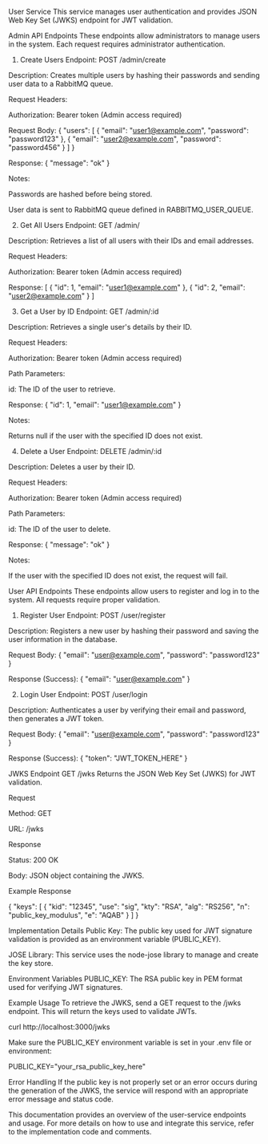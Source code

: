 User Service
This service manages user authentication and provides JSON Web Key Set (JWKS) endpoint for JWT validation.

Admin API Endpoints
These endpoints allow administrators to manage users in the system. Each request requires administrator authentication.

1. Create Users
Endpoint: POST /admin/create

Description: Creates multiple users by hashing their passwords and sending user data to a RabbitMQ queue.

Request Headers:

Authorization: Bearer token (Admin access required)

Request Body: { "users": [ { "email": "user1@example.com", "password": "password123" }, { "email": "user2@example.com", "password": "password456" } ] }

Response: { "message": "ok" }

Notes:

Passwords are hashed before being stored.

User data is sent to RabbitMQ queue defined in RABBITMQ_USER_QUEUE.

2. Get All Users
Endpoint: GET /admin/

Description: Retrieves a list of all users with their IDs and email addresses.

Request Headers:

Authorization: Bearer token (Admin access required)

Response: [ { "id": 1, "email": "user1@example.com" }, { "id": 2, "email": "user2@example.com" } ]

3. Get a User by ID
Endpoint: GET /admin/:id

Description: Retrieves a single user's details by their ID.

Request Headers:

Authorization: Bearer token (Admin access required)

Path Parameters:

id: The ID of the user to retrieve.

Response: { "id": 1, "email": "user1@example.com" }

Notes:

Returns null if the user with the specified ID does not exist.

4. Delete a User
Endpoint: DELETE /admin/:id

Description: Deletes a user by their ID.

Request Headers:

Authorization: Bearer token (Admin access required)

Path Parameters:

id: The ID of the user to delete.

Response: { "message": "ok" }

Notes:

If the user with the specified ID does not exist, the request will fail.

User API Endpoints
These endpoints allow users to register and log in to the system. All requests require proper validation.

1. Register User
Endpoint: POST /user/register

Description: Registers a new user by hashing their password and saving the user information in the database.

Request Body: { "email": "user@example.com", "password": "password123" }

Response (Success): { "email": "user@example.com" }

2. Login User
Endpoint: POST /user/login

Description: Authenticates a user by verifying their email and password, then generates a JWT token.

Request Body: { "email": "user@example.com", "password": "password123" }

Response (Success): { "token": "JWT_TOKEN_HERE" }

JWKS Endpoint
GET /jwks
Returns the JSON Web Key Set (JWKS) for JWT validation.

Request

Method: GET

URL: /jwks

Response

Status: 200 OK

Body: JSON object containing the JWKS.

Example Response

{ "keys": [ { "kid": "12345", "use": "sig", "kty": "RSA", "alg": "RS256", "n": "public_key_modulus", "e": "AQAB" } ] }

Implementation Details
Public Key: The public key used for JWT signature validation is provided as an environment variable (PUBLIC_KEY).

JOSE Library: This service uses the node-jose library to manage and create the key store.

Environment Variables
PUBLIC_KEY: The RSA public key in PEM format used for verifying JWT signatures.

Example Usage
To retrieve the JWKS, send a GET request to the /jwks endpoint. This will return the keys used to validate JWTs.

curl http://localhost:3000/jwks

Make sure the PUBLIC_KEY environment variable is set in your .env file or environment:

PUBLIC_KEY="your_rsa_public_key_here"

Error Handling
If the public key is not properly set or an error occurs during the generation of the JWKS, the service will respond with an appropriate error message and status code.

This documentation provides an overview of the user-service endpoints and usage. For more details on how to use and integrate this service, refer to the implementation code and comments.